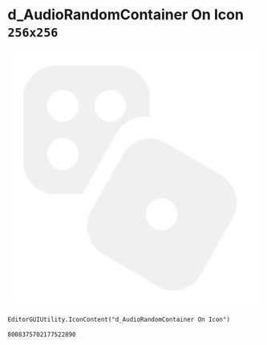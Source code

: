 # d_AudioRandomContainer On Icon `256x256`
<img src="/img/d_AudioRandomContainer%20On%20Icon.png" width=512 height=512>

``` CSharp
EditorGUIUtility.IconContent("d_AudioRandomContainer On Icon")
```
```
8008375702177522890
```
